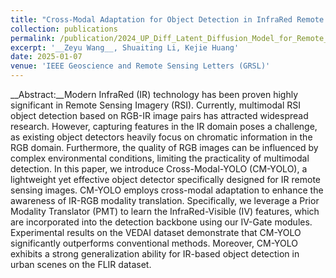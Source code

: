 ```yaml
---
title: "Cross-Modal Adaptation for Object Detection in InfraRed Remote Sensing Imagery"
collection: publications
permalink: /publication/2024_UP_Diff_Latent_Diffusion_Model_for_Remote_Sensing_Urban_Prediction
excerpt: '__Zeyu Wang__, Shuaiting Li, Kejie Huang'
date: 2025-01-07
venue: 'IEEE Geoscience and Remote Sensing Letters (GRSL)'
---
```


__Abstract:__Modern InfraRed (IR) technology has been proven highly significant in Remote Sensing Imagery (RSI).
Currently, multimodal RSI object detection based on RGB-IR image pairs has attracted widespread research.
However, capturing features in the IR domain poses a challenge, as existing object detectors heavily focus on chromatic information in the RGB domain.
Furthermore, the quality of RGB images can be influenced by complex environmental conditions, limiting the practicality of multimodal detection.
In this paper, we introduce Cross-Modal-YOLO (CM-YOLO), a lightweight yet effective object detector specifically designed for IR remote sensing images.
CM-YOLO employs cross-modal adaptation to enhance the awareness of IR-RGB modality translation.
Specifically, we leverage a Prior Modality Translator (PMT) to learn the InfraRed-Visible (IV) features, which are incorporated into the detection backbone using our IV-Gate modules.
Experimental results on the VEDAI dataset demonstrate that CM-YOLO significantly outperforms conventional methods.
Moreover, CM-YOLO exhibits a strong generalization ability for IR-based object detection in urban scenes on the FLIR dataset.
